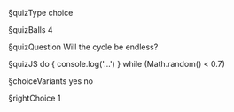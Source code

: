 §quizType
choice

§quizBalls
4

§quizQuestion
Will the cycle be endless?



§quizJS
do {
  console.log('...')
} while (Math.random() < 0.7)



§choiceVariants
yes
no


§rightChoice
1
